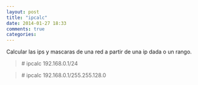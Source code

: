 ```yaml
---
layout: post
title: "ipcalc"
date: 2014-01-27 18:33
comments: true
categories: 
---
```

Calcular las ips y mascaras de una red a partir de una ip dada o un rango.

>\# ipcalc 192.168.0.1/24

>\# ipcalc 192.168.0.1/255.255.128.0

